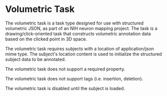 # Volumetric Task

The volumetric task is a task type designed for use with structured volumetric JSON, as part of an NIH neuron mapping project. The task is a drawing/click-oriented task that constructs volumetric annotation data based on the clicked point in 3D space.

The volumetric task requires subjects with a location of application/json mime type. The subject's location content is used to initialize the structured subject data to be annotated.

The volumetric task does not support a required property.

The volumetric task does not support tags (i.e. insertion, deletion).

The volumetric task is disabled until the subject is loaded.
